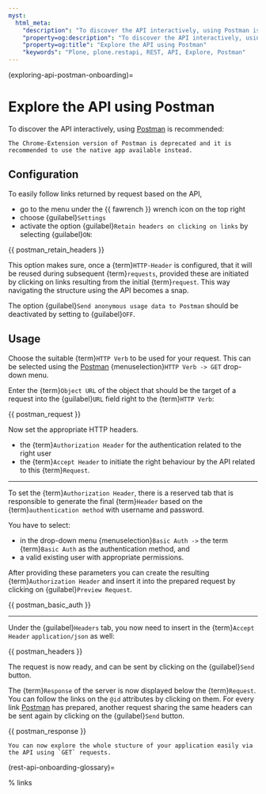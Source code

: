 ```yaml
---
myst:
  html_meta:
    "description": "To discover the API interactively, using Postman is recommended."
    "property=og:description": "To discover the API interactively, using Postman is recommended."
    "property=og:title": "Explore the API using Postman"
    "keywords": "Plone, plone.restapi, REST, API, Explore, Postman"
---
```


(exploring-api-postman-onboarding)=

# Explore the API using Postman

To discover the API interactively, using [Postman] is recommended:

```{admonition} Note
The Chrome-Extension version of Postman is deprecated and it is recommended to use the native app available instead.
```


## Configuration

To easily follow links returned by request based on the API,

- go to the menu under the {{ fawrench }} wrench icon on the top right
- choose {guilabel}`Settings`
- activate the option {guilabel}`Retain headers on clicking on links` by selecting {guilabel}`ON`:

{{ postman_retain_headers }}

This option makes sure, once a {term}`HTTP-Header` is configured, that it will be reused during subsequent {term}`requests`, provided these are initiated by clicking on links resulting from the initial {term}`request`.
This way navigating the structure using the API becomes a snap.

The option {guilabel}`Send anonymous usage data to Postman` should be deactivated by setting to {guilabel}`OFF`.

## Usage

Choose the suitable {term}`HTTP Verb` to be used for your request. This can be selected using the [Postman] {menuselection}`HTTP Verb -> GET` drop-down menu.

Enter the {term}`Object URL` of the object that should be the target of a request into the {guilabel}`URL` field right to the {term}`HTTP Verb`:

{{ postman_request }}

Now set the appropriate HTTP headers.

- the {term}`Authorization Header` for the authentication related to the right user
- the {term}`Accept Header` to initiate the right behaviour by the API related to this {term}`Request`.

______________________________________________________________________

To set the {term}`Authorization Header`, there is a reserved tab that is responsible to generate the final {term}`Header` based on the {term}`authentication method` with username and password.

You have to select:

- in the drop-down menu {menuselection}`Basic Auth ->` the term {term}`Basic Auth` as the authentication method, and
- a valid existing user with appropriate permissions.

After providing these parameters you can create the resulting {term}`Authorization Header` and insert it into the prepared request by clicking on {guilabel}`Preview Request`.

{{ postman_basic_auth }}

______________________________________________________________________

Under the {guilabel}`Headers` tab, you now need to insert in the {term}`Accept Header`  `application/json` as well:

{{ postman_headers }}

The request is now ready, and can be sent by clicking on the {guilabel}`Send` button.

The {term}`Response` of the server is now displayed below the {term}`Request`.
You can follow the links on the `@id` attributes by clicking on them.
For every link [Postman] has prepared, another request sharing the same headers can be sent again by clicking on the {guilabel}`Send` button.

{{ postman_response }}

```{admonition} Conclusion
You can now explore the whole stucture of your application easily via the API using `GET` requests.
```

(rest-api-onboarding-glossary)=

% links

[postman]: https://www.postman.com/
